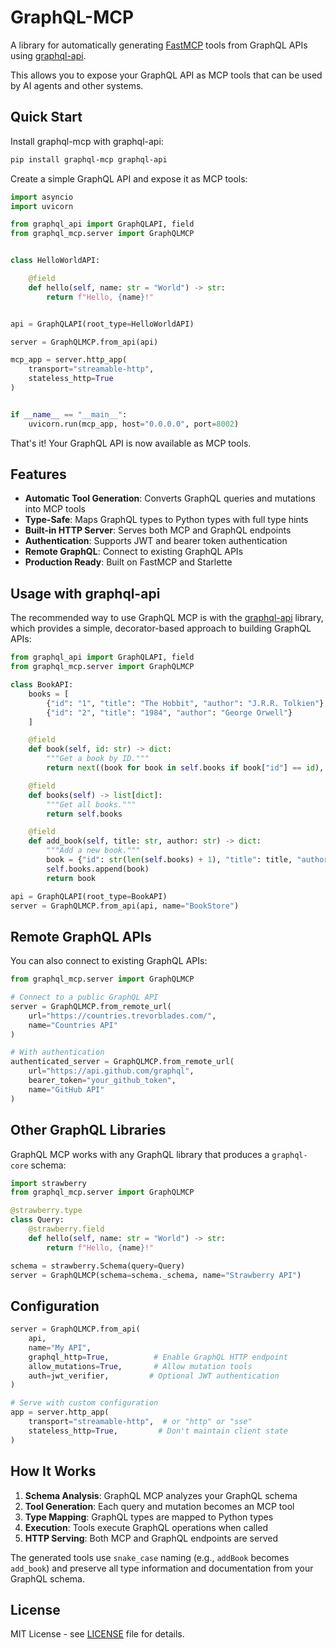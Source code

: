 # GraphQL-MCP

A library for automatically generating [FastMCP](https://pypi.org/project/fastmcp/) tools from GraphQL APIs using [graphql-api](https://pypi.org/project/graphql-api/).

This allows you to expose your GraphQL API as MCP tools that can be used by AI agents and other systems.

## Quick Start

Install graphql-mcp with graphql-api:

```bash
pip install graphql-mcp graphql-api
```

Create a simple GraphQL API and expose it as MCP tools:

```python
import asyncio
import uvicorn

from graphql_api import GraphQLAPI, field
from graphql_mcp.server import GraphQLMCP


class HelloWorldAPI:

    @field
    def hello(self, name: str = "World") -> str:
        return f"Hello, {name}!"


api = GraphQLAPI(root_type=HelloWorldAPI)

server = GraphQLMCP.from_api(api)

mcp_app = server.http_app(
    transport="streamable-http",
    stateless_http=True
)


if __name__ == "__main__":
    uvicorn.run(mcp_app, host="0.0.0.0", port=8002)
```

That's it! Your GraphQL API is now available as MCP tools.

## Features

- **Automatic Tool Generation**: Converts GraphQL queries and mutations into MCP tools
- **Type-Safe**: Maps GraphQL types to Python types with full type hints
- **Built-in HTTP Server**: Serves both MCP and GraphQL endpoints
- **Authentication**: Supports JWT and bearer token authentication
- **Remote GraphQL**: Connect to existing GraphQL APIs
- **Production Ready**: Built on FastMCP and Starlette

## Usage with graphql-api

The recommended way to use GraphQL MCP is with the [graphql-api](https://github.com/parob/graphql-api) library, which provides a simple, decorator-based approach to building GraphQL APIs:

```python
from graphql_api import GraphQLAPI, field
from graphql_mcp.server import GraphQLMCP

class BookAPI:
    books = [
        {"id": "1", "title": "The Hobbit", "author": "J.R.R. Tolkien"},
        {"id": "2", "title": "1984", "author": "George Orwell"}
    ]

    @field
    def book(self, id: str) -> dict:
        """Get a book by ID."""
        return next((book for book in self.books if book["id"] == id), None)

    @field
    def books(self) -> list[dict]:
        """Get all books."""
        return self.books

    @field
    def add_book(self, title: str, author: str) -> dict:
        """Add a new book."""
        book = {"id": str(len(self.books) + 1), "title": title, "author": author}
        self.books.append(book)
        return book

api = GraphQLAPI(root_type=BookAPI)
server = GraphQLMCP.from_api(api, name="BookStore")
```

## Remote GraphQL APIs

You can also connect to existing GraphQL APIs:

```python
from graphql_mcp.server import GraphQLMCP

# Connect to a public GraphQL API
server = GraphQLMCP.from_remote_url(
    url="https://countries.trevorblades.com/",
    name="Countries API"
)

# With authentication
authenticated_server = GraphQLMCP.from_remote_url(
    url="https://api.github.com/graphql",
    bearer_token="your_github_token",
    name="GitHub API"
)
```

## Other GraphQL Libraries

GraphQL MCP works with any GraphQL library that produces a `graphql-core` schema:

```python
import strawberry
from graphql_mcp.server import GraphQLMCP

@strawberry.type
class Query:
    @strawberry.field
    def hello(self, name: str = "World") -> str:
        return f"Hello, {name}!"

schema = strawberry.Schema(query=Query)
server = GraphQLMCP(schema=schema._schema, name="Strawberry API")
```

## Configuration

```python
server = GraphQLMCP.from_api(
    api,
    name="My API",
    graphql_http=True,          # Enable GraphQL HTTP endpoint
    allow_mutations=True,       # Allow mutation tools
    auth=jwt_verifier,         # Optional JWT authentication
)

# Serve with custom configuration
app = server.http_app(
    transport="streamable-http",  # or "http" or "sse"
    stateless_http=True,         # Don't maintain client state
)
```

## How It Works

1. **Schema Analysis**: GraphQL MCP analyzes your GraphQL schema
2. **Tool Generation**: Each query and mutation becomes an MCP tool
3. **Type Mapping**: GraphQL types are mapped to Python types
4. **Execution**: Tools execute GraphQL operations when called
5. **HTTP Serving**: Both MCP and GraphQL endpoints are served

The generated tools use `snake_case` naming (e.g., `addBook` becomes `add_book`) and preserve all type information and documentation from your GraphQL schema.

## License

MIT License - see [LICENSE](LICENSE) file for details.
